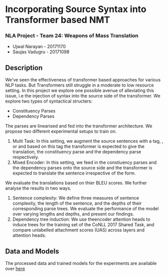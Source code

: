 # Incorporating Source Syntax into Transformer based NMT

### NLA Project - Team 24: Weapons of Mass Translation

- Ujwal Narayan - 20171170
- Saujas Vadugru - 20171098

## Description 

We've seen the effectiveness of transformer based approaches for various NLP tasks. But Transformers still struggle in a moderate to low resource setting.
In this project we explore one possible avenue of alleviating this issue, i.e the injection of syntax into the source side of the transformer. 
We explore two types of syntactical structers:
- Constituency Parses
- Dependency Parses 

The parses are linearised and fed into the transformer architecture. We propose two different experimental setups to train on.

1. Multi Task: In this setting, we augment the source sentences with a tag, <TR>, <CP> or <DP> and based on this tag the transformer is expected to give the translation, the constituency parse and the dependency parse respectively. 
2. Mixed Encoder: In this setting, we feed in the constiuency parses and the dependency parses onto the source side and the transformer is expected to translate the sentence irrespective of the form.

We evaluate the translations based on thier BLEU scores. We further analyse the results in two ways.

1. Sentence complexity: We define three measures of sentence complexity, the length of the sentence, and the depths of their corresponding parse trees. We evaluate the performance of the model over varying lengths and depths, and present our findings.
2. Dependency tree induction:   We use theencoder attention heads to induce trees for the training set of the CoNLL 2017 Shared Task,  and compare unlabelled attachment scores (UAS) across layers and attention heads.

## Data and Models

The processed data and trained models for the experiments are available over [here](https://iiitaphyd-my.sharepoint.com/:f:/g/personal/ujwal_narayan_research_iiit_ac_in/EkI50A3_bHFOvGtkWFpMANQBH63OijkHFzjcR75akiLL-w?e=VmkawX)




